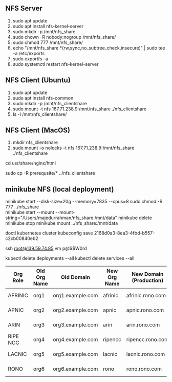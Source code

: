 ## NFS Server

1. sudo apt update
2. sudo apt install nfs-kernel-server
3. sudo mkdir -p /mnt/nfs_share
4. sudo chown -R nobody:nogroup /mnt/nfs_share/
5. sudo chmod 777 /mnt/nfs_share/
6. echo "/mnt/nfs_share *(rw,sync,no_subtree_check,insecure)" | sudo tee -a /etc/exports  
7. sudo exportfs -a
8. sudo systemctl restart nfs-kernel-server

## NFS Client (Ubuntu)

1. sudo apt update
2. sudo apt install nfs-common
3. sudo mkdir -p /mnt/nfs_clientshare
4. sudo mount -t nfs 167.71.238.9:/mnt/nfs_share ./nfs_clientshare
5. ls -l /mnt/nfs_clientshare/

## NFS Client (MacOS)

1. mkdir nfs_clientshare
2. sudo mount -o nolocks -t nfs 167.71.238.9:/mnt/nfs_share ./nfs_clientshare

cd usr/share/nginx/html

sudo cp -R prerequsite/* ../nfs_clientshare

## minikube NFS (local deployment)
minikube start --disk-size=20g --memory=7835 --cpus=8
sudo chmod -R 777 ../nfs_share      
minikube start --mount --mount-string="/Users/majedurrahman/nfs_share:/mnt/data"
minikube delete
minikube stop
 minikube mount ../nfs_share:/mnt/data  


doctl kubernetes cluster kubeconfig save 2168d0a3-8ea3-4fbd-b557-c2cb00840eb2
 
ssh root@139.59.74.85
vm p@$$W0rd


kubectl delete deployments --all
kubectl delete services --all




| **Org Role** | **Old Org Name** | **Old Domain**   | **New Org Name** | **New Domain (Production)** | **Connection Profile Name** | **MSP ID**  |
| ------------ | ---------------- | ---------------- | ---------------- | --------------------------- | --------------------------- | ---------- |
| AFRINIC      | org1             | org1.example.com | afrinic          | afrinic.rono.com            | connection-afrinic.json     | AfrinicMSP |
| APNIC        | org2             | org2.example.com | apnic            | apnic.rono.com              | connection-apnic.json       | ApnicMSP   |
| ARIN         | org3             | org3.example.com | arin             | arin.rono.com               | connection-arin.json        | ArinMSP    |
| RIPE NCC     | org4             | org4.example.com | ripencc          | ripencc.rono.com            | connection-ripencc.json     | RipenccMSP |
| LACNIC       | org5             | org5.example.com | lacnic           | lacnic.rono.com             | connection-lacnic.json      | LacnicMSP  |
| RONO         | org6             | org6.example.com | rono             | rono.rono.com               | connection-rono.json        | RonoMSP    |